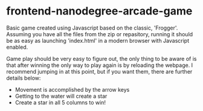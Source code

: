 frontend-nanodegree-arcade-game
===============================

Basic game created using Javascript based on the classic, 'Frogger'. Assuming you have all the
files from the zip or repasitory, running it should be as easy as launching 'index.html' in a
modern browser with Javascript enabled.

Game play should be very easy to figure out, the only thing to be aware of is that after winning
the only way to play again is by reloading the webpage. I recommend jumping in at this point, but
if you want them, there are further details below:

- Movement is accomplished by the arrow keys
- Getting to the water will create a star
- Create a star in all 5 columns to win!